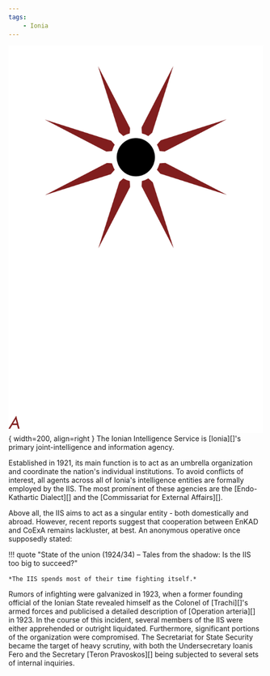 ```yaml
---
tags:
    - Ionia
---
```


![IIS](../assets/organizations/IIS.png){ width=200, align=right }
The Ionian Intelligence Service is [Ionia][]'s primary joint-intelligence and information agency.

Established in 1921, its main function is to act as an umbrella organization and coordinate the nation's individual institutions. To avoid conflicts of interest, all  agents across all of Ionia's intelligence entities are formally employed by the IIS. The most prominent of these agencies are the [Endo-Kathartic Dialect][] and the [Commissariat for External Affairs][].

Above all, the IIS aims to act as a singular entity - both domestically and abroad. However, recent reports suggest that cooperation between EnKAD and CoExA remains lackluster, at best. An anonymous operative once supposedly stated: 

!!! quote "State of the union (1924/34) – Tales from the shadow: Is the IIS too big to succeed?"

    *The IIS spends most of their time fighting itself.*

Rumors of infighting were galvanized in 1923, when a former founding official of the Ionian State revealed himself as the Colonel of [Trachi][]'s armed forces and publicised a detailed description of [Operation arteria][] in 1923. In the course of this incident, several members of the IIS were either apprehended or outright liquidated. Furthermore, significant portions of the organization were compromised. The Secretariat for State Security became the target of heavy scrutiny, with both the Undersecretary Ioanis Fero and the Secretary [Teron Pravoskos][] being subjected to several sets of internal inquiries.
